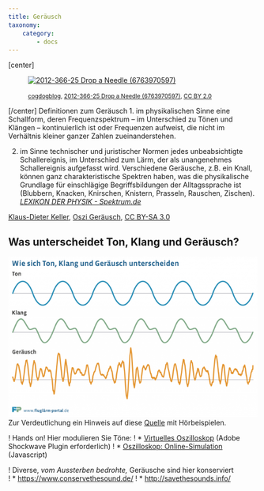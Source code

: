 ```yaml
---
title: Geräusch
taxonomy:
    category:
        - docs
---
```


[center]<figure>
<a title="cogdogblog [CC BY 2.0 (https://creativecommons.org/licenses/by/2.0)], via Wikimedia Commons" href="https://commons.wikimedia.org/wiki/File:2012-366-25_Drop_a_Needle_(6763970597).jpg"><img width="320" alt="2012-366-25 Drop a Needle (6763970597)" src="https://upload.wikimedia.org/wikipedia/commons/thumb/6/6b/2012-366-25_Drop_a_Needle_%286763970597%29.jpg/320px-2012-366-25_Drop_a_Needle_%286763970597%29.jpg"></a>
<figcaption><small><a href="https://www.flickr.com/people/37996646802@N01">cogdogblog</a>, <a href="https://commons.wikimedia.org/wiki/File:2012-366-25_Drop_a_Needle_(6763970597).jpg">2012-366-25 Drop a Needle (6763970597)</a>, <a href="https://creativecommons.org/licenses/by/2.0/legalcode" rel="license">CC BY 2.0</a></small></figcaption>
</figure>[/center]
Definitionen zum Geräusch
1.	im physikalischen Sinne eine Schallform, deren Frequenzspektrum – im Unterschied zu Tönen und Klängen – kontinuierlich ist oder Frequenzen aufweist, die nicht im Verhältnis kleiner ganzer Zahlen zueinanderstehen. 

2.	im Sinne technischer und juristischer Normen jedes unbeabsichtigte Schallereignis, im Unterschied zum Lärm, der als unangenehmes Schallereignis aufgefasst wird.
Verschiedene Geräusche, z.B. ein Knall, können ganz charakteristische Spektren haben, was die physikalische Grundlage für einschlägige Begriffsbildungen der Alltagssprache ist (Blubbern, Knacken, Knirschen, Knistern, Prasseln, Rauschen, Zischen).  <cite><a href="https://www.spektrum.de/lexikon/physik/geraeusch/5764">LEXIKON DER PHYSIK - Spektrum.de</a></cite>

<a href="https://commons.wikimedia.org/wiki/User:Kdkeller">Klaus-Dieter Keller</a>, <a href="https://commons.wikimedia.org/wiki/File:Oszi_Geräusch.svg">Oszi Geräusch</a>, <a href="https://creativecommons.org/licenses/by-sa/3.0/legalcode" rel="license">CC BY-SA 3.0</a>


## Was unterscheidet Ton, Klang und Geräusch?

![Ton-Klang-Geräusch](ton-klang-geraeusch.png?lightbox=800,600&resize=400,200)
Zur Verdeutlichung ein Hinweis auf diese [Quelle](http://www.laermorama.ch/m1_akustik/tonklang_w.html#tonklang) mit Hörbeispielen.

! Hands on! Hier modulieren Sie Töne:
! * [Virtuelles Oszilloskop](https://www.bildungsserver.de/onlineressource.html?onlineressourcen_id=16715) (Adobe Shockwave Plugin erforderlich)
! * [Oszilloskop: Online-Simulation](https://www.oszilloskope.net/oszilloskop/) (Javascript)

! Diverse, _vom Aussterben bedrohte,_ Geräusche sind hier konserviert <br> 
! * https://www.conservethesound.de/ 
! * http://savethesounds.info/  &nbsp;&nbsp;&nbsp;<i class="far fa-smile"></i>